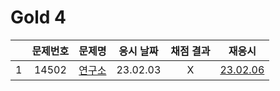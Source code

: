# Gold 4

|     | 문제번호 |        문제명        | 응시 날짜 | 채점 결과 |            재응시             |
| :-: | :------: | :------------------: | :-------: | :-------: | :---------------------------: |
|  1  |  14502   | [연구소](./14502.js) | 23.02.03  |     X     | [23.02.06](./replay/14502.js) |
